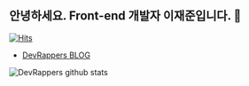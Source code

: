 ## 안녕하세요. Front-end 개발자 이재준입니다. 👋 

[![Hits](https://hits.seeyoufarm.com/api/count/incr/badge.svg?url=https%3A%2F%2Fgithub.com%2FDevRappers)](https://hits.seeyoufarm.com)

- [DevRappers BLOG](<https://devrappers.dev/>)

![DevRappers github stats](https://github-readme-stats.vercel.app/api?username=DevRappers&show_icons=true)

<!--
**DevRappers/DevRappers** is a ✨ _special_ ✨ repository because its `README.md` (this file) appears on your GitHub profile.

Here are some ideas to get you started:

- 🔭 I’m currently working on ...
- 🌱 I’m currently learning ...
- 👯 I’m looking to collaborate on ...
- 🤔 I’m looking for help with ...
- 💬 Ask me about ...
- 📫 How to reach me: ...
- 😄 Pronouns: ...
- ⚡ Fun fact: ...
-->
